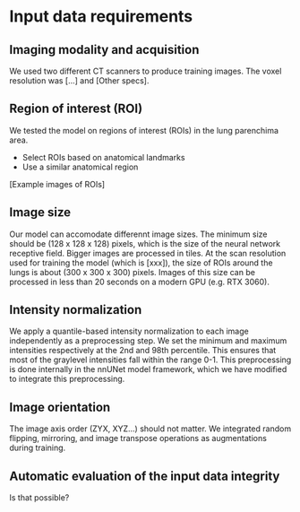 # Input data requirements

## Imaging modality and acquisition

We used two different CT scanners to produce training images. The voxel resolution was [...] and [Other specs].

## Region of interest (ROI)

We tested the model on regions of interest (ROIs) in the lung parenchima area.
- Select ROIs based on anatomical landmarks
- Use a similar anatomical region

[Example images of ROIs]

## Image size

Our model can accomodate differennt image sizes. The minimum size should be (128 x 128 x 128) pixels, which is the size of the neural network receptive field. Bigger images are processed in tiles. At the scan resolution used for training the model (which is [xxx]), the size of ROIs around the lungs is about (300 x 300 x 300) pixels. Images of this size can be processed in less than 20 seconds on a modern GPU (e.g. RTX 3060).

## Intensity normalization

We apply a quantile-based intensity normalization to each image independently as a preprocessing step. We set the minimum and maximum intensities respectively at the 2nd and 98th percentile. This ensures that most of the graylevel intensities fall within the range 0-1. This preprocessing is done internally in the nnUNet model framework, which we have modified to integrate this preprocessing.

## Image orientation

The image axis order (ZYX, XYZ...) should not matter. We integrated random flipping, mirroring, and image transpose operations as augmentations during training.

## Automatic evaluation of the input data integrity

Is that possible?